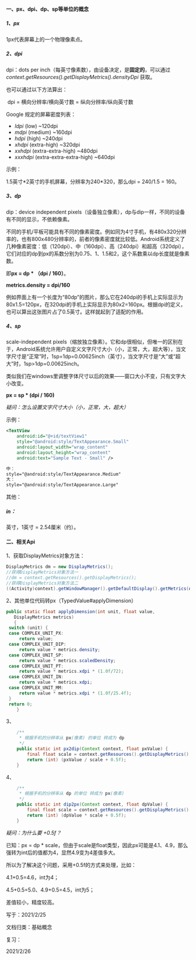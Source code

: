 #### 一、px、dpi、dp、sp等单位的概念

##### 1、px

1px代表屏幕上的一个物理像素点。

##### 2、dpi

dpi：dots per inch（每英寸像素数），由设备决定，是**固定的**，可以通过*context.getResources().getDisplayMetrics().densityDpi* 获取。

也可以通过以下方法算出：

​	dpi = 横向分辨率/横向英寸数 = 纵向分辨率/纵向英寸数

Google 规定的屏幕密度列表：

- *ldpi* (low) ~120dpi
- *mdpi* (medium) ~160dpi
- *hdpi* (high) ~240dpi
- *xhdpi* (extra-high) ~320dpi
- *xxhdpi* (extra-extra-high) ~480dpi
- *xxxhdpi* (extra-extra-extra-high) ~640dpi

示例：

1.5英寸\*2英寸的手机屏幕，分辨率为240*320，那么dpi = 240/1.5 = 160。

##### 3、dp

dip：device independent pixels（设备独立像素），dp与dip一样，不同的设备有不同的显示，不依赖像素。

不同的手机/平板可能具有不同的像素密度。例如同为4寸手机，有480x320分辨率的，也有800x480分辨率的，前者的像素密度就比较低。Android系统定义了几种像素密度：低（120dpi）、中（160dpi）、高（240dpi）和超高（320dpi），它们对应的dp到px的系数分别为0.75、1、1.5和2，这个系数乘以dp长度就是像素数。

即**px = dp * （dpi / 160）**。

**metrics.density = dpi/160**

例如界面上有一个长度为“80dp”的图片，那么它在240dpi的手机上实际显示为80x1.5=120px，在320dpi的手机上实际显示为80x2=160px。根据dpi的定义，也可以算出这张图片占了0.5英寸。这样就起到了适配的作用。

##### 4、sp

scale-independent pixels（缩放独立像素）。它和dp很相似，但唯一的区别在于，Android系统允许用户自定义文字尺寸大小（小，正常，大，超大等），当文字尺寸是“正常”时，1sp=1dp=0.00625inch（英寸），当文字尺寸是“大”或“超大”时，1sp>1dp=0.00625inch。

类似我们在windows里调整字体尺寸以后的效果——窗口大小不变，只有文字大小改变。

**px = sp * (dpi / 160)**

*疑问：怎么设置文字尺寸大小（小，正常，大，超大）*

示例：

```xml
<TextView 
    android:id="@+id/textView1" 
    style="@android:style/TextAppearance.Small" 
    android:layout_width="wrap_content" 
    android:layout_height="wrap_content" 
    android:text="Sample Text - Small" /> 
```

```xml
中：
style="@android:style/TextAppearance.Medium" 
大：
style="@android:style/TextAppearance.Large" 
```



其他：

##### in：

英寸，1英寸 = 2.54厘米（约）。



#### 二、相关Api

1、获取DisplayMetrics对象方法：

```java
DisplayMetrics dm = new DisplayMetrics();
//获得DisplayMetrics对象方法一
//dm = context.getResources().getDisplayMetrics();
//获得DisplayMetrics对象方法二
((Activity)context).getWindowManager().getDefaultDisplay().getMetrics(dm);
```

2、其他单位代码转px（TypedValue#applyDimension）

```java
public static float applyDimension(int unit, float value,
   DisplayMetrics metrics)
   {
 switch (unit) {
 case COMPLEX_UNIT_PX:
     return value;
 case COMPLEX_UNIT_DIP:
     return value * metrics.density;
 case COMPLEX_UNIT_SP:
     return value * metrics.scaledDensity;
 case COMPLEX_UNIT_PT:
     return value * metrics.xdpi * (1.0f/72);
 case COMPLEX_UNIT_IN:
     return value * metrics.xdpi;
 case COMPLEX_UNIT_MM:
     return value * metrics.xdpi * (1.0f/25.4f);
 }
 return 0;
    }
```

3、

```java
	/** 
     * 根据手机的分辨率从 px(像素) 的单位 转成为 dp 
     */  
    public static int px2dip(Context context, float pxValue) {  
        final float scale = context.getResources().getDisplayMetrics().density;  
        return (int) (pxValue / scale + 0.5f);  
    }
```

4、

```java
	/** 
     * 根据手机的分辨率从 dp 的单位 转成为 px(像素) 
     */  
    public static int dip2px(Context context, float dpValue) {  
        final float scale = context.getResources().getDisplayMetrics().density;  
        return (int) (dpValue * scale + 0.5f);  
    } 
```

*疑问：为什么要 +0.5f？*

已知：px = dp * scale，但由于scale是float类型，因此px可能是4.1、4.9，那么强转为int后的值都为4，显然4.9变为4差值多大。

所以为了解决这个问题，采用+0.5f的方式来处理，比如：

4.1+0.5=4.6，int为4；

4.5+0.5=5.0、4.9+0.5=4.5，int为5；

差值较小，精度较高。





写于：2021/2/25

文档归类：基础概念



复习：

2021/2/26